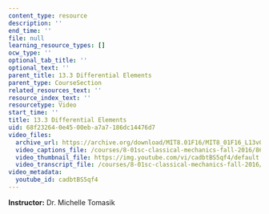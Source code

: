 ```yaml
---
content_type: resource
description: ''
end_time: ''
file: null
learning_resource_types: []
ocw_type: ''
optional_tab_title: ''
optional_text: ''
parent_title: 13.3 Differential Elements
parent_type: CourseSection
related_resources_text: ''
resource_index_text: ''
resourcetype: Video
start_time: ''
title: 13.3 Differential Elements
uid: 68f23264-0e45-00eb-a7a7-186dc14476d7
video_files:
  archive_url: https://archive.org/download/MIT8.01F16/MIT8_01F16_L13v03_360p.mp4
  video_captions_file: /courses/8-01sc-classical-mechanics-fall-2016/86dadddd5d575ffdba92d25a0a01507c_cadbtBS5qf4.vtt
  video_thumbnail_file: https://img.youtube.com/vi/cadbtBS5qf4/default.jpg
  video_transcript_file: /courses/8-01sc-classical-mechanics-fall-2016/48a15ef6e170830a0cc49587c0bf6dbc_cadbtBS5qf4.pdf
video_metadata:
  youtube_id: cadbtBS5qf4
---
```


**Instructor:** Dr. Michelle Tomasik

